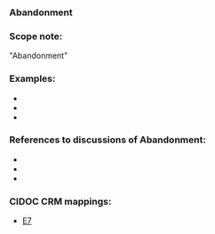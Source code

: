 
### Abandonment 

###  Scope note: 
"Abandonment" 

### Examples: 

* 
* 
* 

### References to discussions of Abandonment:

* 

* 

* 

### CIDOC CRM mappings: 

* [E7](http://www.cidoc-crm.org/Entity/e7-activity/version-6.2.2)
